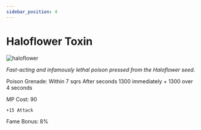 ```yaml
---
sidebar_position: 4
---
```


# Haloflower Toxin

![haloflower](https://vwiki.valorserver.com/api/item/picture/haloflower%20toxin)

<i>Fast-acting and infamously lethal poison pressed from the Haloflower seed.</i>

Poison Grenade: Within 7 sqrs After  seconds 1300 immediately + 1300 over 4 seconds

MP Cost: 90

    +15 Attack

Fame Bonus: 8%
